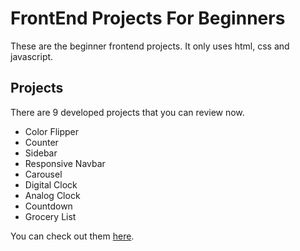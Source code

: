 # FrontEnd Projects For Beginners

These are the beginner frontend projects. 
It only uses html, css and javascript. 

## Projects

There are 9 developed projects that you can review now.
  - Color Flipper
  - Counter
  - Sidebar
  - Responsive Navbar
  - Carousel
  - Digital Clock
  - Analog Clock
  - Countdown
  - Grocery List

You can check out them [here](https://manish021124.github.io/frontend_projects/).
